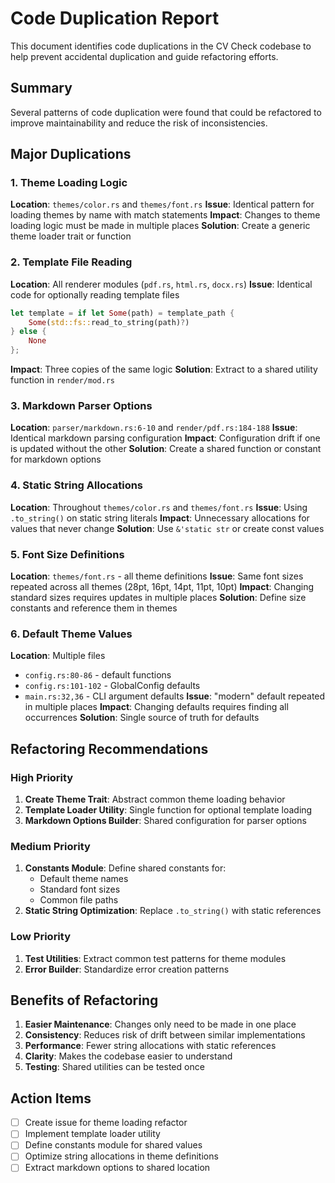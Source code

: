 # Code Duplication Report

This document identifies code duplications in the CV Check codebase to help prevent accidental duplication and guide refactoring efforts.

## Summary

Several patterns of code duplication were found that could be refactored to improve maintainability and reduce the risk of inconsistencies.

## Major Duplications

### 1. Theme Loading Logic
**Location**: `themes/color.rs` and `themes/font.rs`
**Issue**: Identical pattern for loading themes by name with match statements
**Impact**: Changes to theme loading logic must be made in multiple places
**Solution**: Create a generic theme loader trait or function

### 2. Template File Reading
**Location**: All renderer modules (`pdf.rs`, `html.rs`, `docx.rs`)
**Issue**: Identical code for optionally reading template files
```rust
let template = if let Some(path) = template_path {
    Some(std::fs::read_to_string(path)?)
} else {
    None
};
```
**Impact**: Three copies of the same logic
**Solution**: Extract to a shared utility function in `render/mod.rs`

### 3. Markdown Parser Options
**Location**: `parser/markdown.rs:6-10` and `render/pdf.rs:184-188`
**Issue**: Identical markdown parsing configuration
**Impact**: Configuration drift if one is updated without the other
**Solution**: Create a shared function or constant for markdown options

### 4. Static String Allocations
**Location**: Throughout `themes/color.rs` and `themes/font.rs`
**Issue**: Using `.to_string()` on static string literals
**Impact**: Unnecessary allocations for values that never change
**Solution**: Use `&'static str` or create const values

### 5. Font Size Definitions
**Location**: `themes/font.rs` - all theme definitions
**Issue**: Same font sizes repeated across all themes (28pt, 16pt, 14pt, 11pt, 10pt)
**Impact**: Changing standard sizes requires updates in multiple places
**Solution**: Define size constants and reference them in themes

### 6. Default Theme Values
**Location**: Multiple files
- `config.rs:80-86` - default functions
- `config.rs:101-102` - GlobalConfig defaults
- `main.rs:32,36` - CLI argument defaults
**Issue**: "modern" default repeated in multiple places
**Impact**: Changing defaults requires finding all occurrences
**Solution**: Single source of truth for defaults

## Refactoring Recommendations

### High Priority
1. **Create Theme Trait**: Abstract common theme loading behavior
2. **Template Loader Utility**: Single function for optional template loading
3. **Markdown Options Builder**: Shared configuration for parser options

### Medium Priority
1. **Constants Module**: Define shared constants for:
   - Default theme names
   - Standard font sizes
   - Common file paths
2. **Static String Optimization**: Replace `.to_string()` with static references

### Low Priority
1. **Test Utilities**: Extract common test patterns for theme modules
2. **Error Builder**: Standardize error creation patterns

## Benefits of Refactoring

1. **Easier Maintenance**: Changes only need to be made in one place
2. **Consistency**: Reduces risk of drift between similar implementations
3. **Performance**: Fewer string allocations with static references
4. **Clarity**: Makes the codebase easier to understand
5. **Testing**: Shared utilities can be tested once

## Action Items

- [ ] Create issue for theme loading refactor
- [ ] Implement template loader utility
- [ ] Define constants module for shared values
- [ ] Optimize string allocations in theme definitions
- [ ] Extract markdown options to shared location
